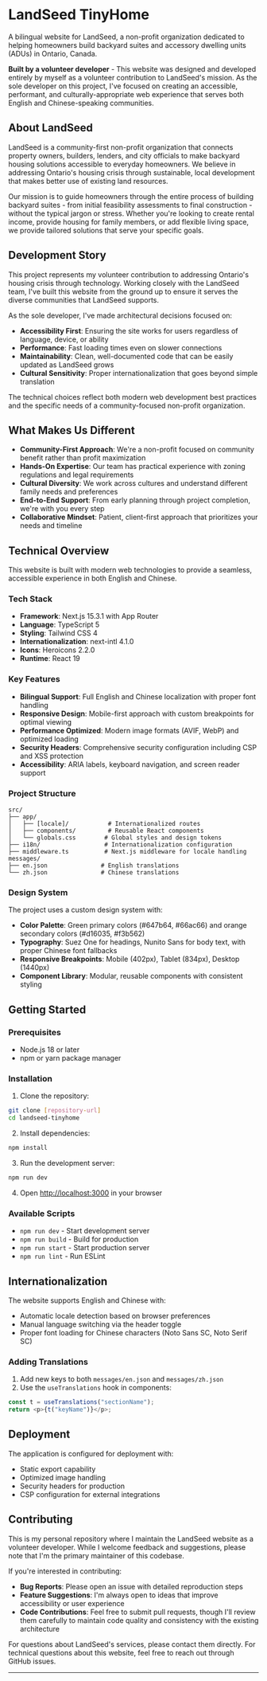 # LandSeed TinyHome

A bilingual website for LandSeed, a non-profit organization dedicated to helping homeowners build backyard suites and accessory dwelling units (ADUs) in Ontario, Canada.

**Built by a volunteer developer** - This website was designed and developed entirely by myself as a volunteer contribution to LandSeed's mission. As the sole developer on this project, I've focused on creating an accessible, performant, and culturally-appropriate web experience that serves both English and Chinese-speaking communities.

## About LandSeed

LandSeed is a community-first non-profit organization that connects property owners, builders, lenders, and city officials to make backyard housing solutions accessible to everyday homeowners. We believe in addressing Ontario's housing crisis through sustainable, local development that makes better use of existing land resources.

Our mission is to guide homeowners through the entire process of building backyard suites - from initial feasibility assessments to final construction - without the typical jargon or stress. Whether you're looking to create rental income, provide housing for family members, or add flexible living space, we provide tailored solutions that serve your specific goals.

## Development Story

This project represents my volunteer contribution to addressing Ontario's housing crisis through technology. Working closely with the LandSeed team, I've built this website from the ground up to ensure it serves the diverse communities that LandSeed supports.

As the sole developer, I've made architectural decisions focused on:

- **Accessibility First**: Ensuring the site works for users regardless of language, device, or ability
- **Performance**: Fast loading times even on slower connections
- **Maintainability**: Clean, well-documented code that can be easily updated as LandSeed grows
- **Cultural Sensitivity**: Proper internationalization that goes beyond simple translation

The technical choices reflect both modern web development best practices and the specific needs of a community-focused non-profit organization.

## What Makes Us Different

- **Community-First Approach**: We're a non-profit focused on community benefit rather than profit maximization
- **Hands-On Expertise**: Our team has practical experience with zoning regulations and legal requirements
- **Cultural Diversity**: We work across cultures and understand different family needs and preferences
- **End-to-End Support**: From early planning through project completion, we're with you every step
- **Collaborative Mindset**: Patient, client-first approach that prioritizes your needs and timeline

## Technical Overview

This website is built with modern web technologies to provide a seamless, accessible experience in both English and Chinese.

### Tech Stack

- **Framework**: Next.js 15.3.1 with App Router
- **Language**: TypeScript 5
- **Styling**: Tailwind CSS 4
- **Internationalization**: next-intl 4.1.0
- **Icons**: Heroicons 2.2.0
- **Runtime**: React 19

### Key Features

- **Bilingual Support**: Full English and Chinese localization with proper font handling
- **Responsive Design**: Mobile-first approach with custom breakpoints for optimal viewing
- **Performance Optimized**: Modern image formats (AVIF, WebP) and optimized loading
- **Security Headers**: Comprehensive security configuration including CSP and XSS protection
- **Accessibility**: ARIA labels, keyboard navigation, and screen reader support

### Project Structure

```
src/
├── app/
│   ├── [locale]/           # Internationalized routes
│   ├── components/         # Reusable React components
│   └── globals.css        # Global styles and design tokens
├── i18n/                  # Internationalization configuration
├── middleware.ts          # Next.js middleware for locale handling
messages/
├── en.json               # English translations
└── zh.json               # Chinese translations
```

### Design System

The project uses a custom design system with:

- **Color Palette**: Green primary colors (#647b64, #66ac66) and orange secondary colors (#d16035, #f3b562)
- **Typography**: Suez One for headings, Nunito Sans for body text, with proper Chinese font fallbacks
- **Responsive Breakpoints**: Mobile (402px), Tablet (834px), Desktop (1440px)
- **Component Library**: Modular, reusable components with consistent styling

## Getting Started

### Prerequisites

- Node.js 18 or later
- npm or yarn package manager

### Installation

1. Clone the repository:

```bash
git clone [repository-url]
cd landseed-tinyhome
```

2. Install dependencies:

```bash
npm install
```

3. Run the development server:

```bash
npm run dev
```

4. Open [http://localhost:3000](http://localhost:3000) in your browser

### Available Scripts

- `npm run dev` - Start development server
- `npm run build` - Build for production
- `npm run start` - Start production server
- `npm run lint` - Run ESLint

## Internationalization

The website supports English and Chinese with:

- Automatic locale detection based on browser preferences
- Manual language switching via the header toggle
- Proper font loading for Chinese characters (Noto Sans SC, Noto Serif SC)

### Adding Translations

1. Add new keys to both `messages/en.json` and `messages/zh.json`
2. Use the `useTranslations` hook in components:

```typescript
const t = useTranslations("sectionName");
return <p>{t("keyName")}</p>;
```

## Deployment

The application is configured for deployment with:

- Static export capability
- Optimized image handling
- Security headers for production
- CSP configuration for external integrations

## Contributing

This is my personal repository where I maintain the LandSeed website as a volunteer developer. While I welcome feedback and suggestions, please note that I'm the primary maintainer of this codebase.

If you're interested in contributing:

- **Bug Reports**: Please open an issue with detailed reproduction steps
- **Feature Suggestions**: I'm always open to ideas that improve accessibility or user experience
- **Code Contributions**: Feel free to submit pull requests, though I'll review them carefully to maintain code quality and consistency with the existing architecture

For questions about LandSeed's services, please contact them directly. For technical questions about this website, feel free to reach out through GitHub issues.

---
